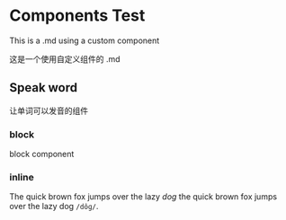 
# Components Test

This is a .md using a custom component 

这是一个使用自定义组件的 .md

## Speak word

让单词可以发音的组件

### block

block component

<SpeakWord word="treasure" pos="noun" />
<SpeakWord word="cheese" pos="noun" />
<SpeakWord word="bar" pos="noun" audio-us="/vendor/audios/4-nova-bar-00.mp3" />

### inline

The quick brown fox jumps over the lazy *dog* <span class="speak-word-inline" data-audio-us="/vendor/audios/11-nova-dog-00.mp3" data-audio-uk="/vendor/audios/11-nova-dog-01.mp3"></span> the quick brown fox jumps over the lazy dog `/dôɡ/`<span class="speak-word-inline" data-audio-uk="/vendor/audios/11-nova-dog-01.mp3"></span>.